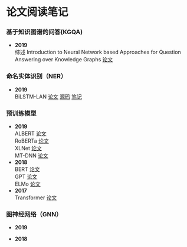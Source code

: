 # 论文阅读笔记
### 基于知识图谱的问答(KGQA)
* __2019__  
  综述 Introduction to Neural Network based Approaches for Question Answering over Knowledge Graphs [论文](https://github.com/AllenLMN/paper_summary/blob/master/paper/Introduction_KGQA.pdf)
### 命名实体识别（NER）
* __2019__  
  BiLSTM-LAN [论文](https://github.com/AllenLMN/paper_summary/blob/master/paper/bilstm-lan.pdf) [源码](https://github.com/Nealcly/BiLSTM-LAN) [笔记]()
### 预训练模型
* __2019__  
  ALBERT [论文](https://github.com/AllenLMN/paper_summary/blob/master/paper/albert.pdf)  
  RoBERTa [论文](https://github.com/AllenLMN/paper_summary/blob/master/paper/roberta.pdf)  
  XLNet [论文](https://github.com/AllenLMN/paper_summary/blob/master/paper/xlnet.pdf)  
  MT-DNN [论文](https://github.com/AllenLMN/paper_summary/blob/master/paper/mt-dnn.pdf)
* __2018__  
  BERT [论文](https://github.com/AllenLMN/paper_summary/blob/master/paper/bert.pdf)  
  GPT [论文](https://github.com/AllenLMN/paper_summary/blob/master/paper/gpt.pdf)  
  ELMo [论文](https://github.com/AllenLMN/paper_summary/blob/master/paper/elmo.pdf)
* __2017__  
  Transformer [论文](https://github.com/AllenLMN/paper_summary/blob/master/paper/transformer.pdf)
### 图神经网络（GNN）
* __2019__

* __2018__